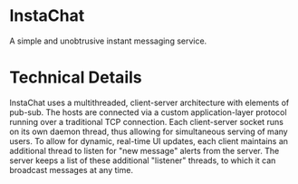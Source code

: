 # InstaChat
A simple and unobtrusive instant messaging service.
# Technical Details
InstaChat uses a multithreaded, client-server architecture with elements of pub-sub.
The hosts are connected via a custom application-layer protocol running over a traditional TCP connection.
Each client-server socket runs on its own daemon thread, thus allowing for simultaneous serving of many users.
To allow for dynamic, real-time UI updates, each client maintains an additional thread to listen for "new message" alerts from the server.
The server keeps a list of these additional "listener" threads, to which it can broadcast messages at any time.
